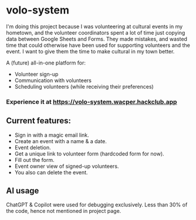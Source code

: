 ﻿# volo-system
I'm doing this project because I was volunteering at cultural events in my hometown, and the volunteer coordinators spent a lot of time just copying data between Google Sheets and Forms. They made mistakes, and wasted time that could otherwise have been used for supporting volunteers and the event. I want to give them the time to make cultural in my town better.


A (future) all-in-one platform for:
- Volunteer sign-up
- Communication with volunteers
- Scheduling volunteers (while receiving their preferences)

### Experience it at https://volo-system.wacper.hackclub.app

## Current features:

- Sign in with a magic email link.
- Create an event with a name & a date.
- Event deletion.
- Get a unique link to volunteer form (hardcoded form for now).
- Fill out the form.
- Event owner view of signed-up volunteers.
- You also can delete the event.

## AI usage

ChatGPT & Copilot were used for debugging exclusively. Less than 30% of the code, hence not mentioned in project page. 
